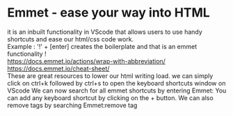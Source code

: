  # Emmet - ease your way into HTML 
 it is an inbuilt functionality in VScode that allows users to use handy shortcuts and ease our html/css code work. 
 <br> Example : '!' + [enter] creates the boilerplate and that is an emmet functionality !
 <br> https://docs.emmet.io/actions/wrap-with-abbreviation/
 <br> https://docs.emmet.io/cheat-sheet/
 <br> These are great resources to lower our html writing load. 
 we can simply click on ctrl+k followed by ctrl+s to open the keyboard shortcuts window on VScode 
 We can now search for all emmet shortcuts by entering Emmet:<action> 
 You can add any keyboard shortcut by clicking on the + button. 
 We can also remove tags by searching Emmet:remove tag
 
